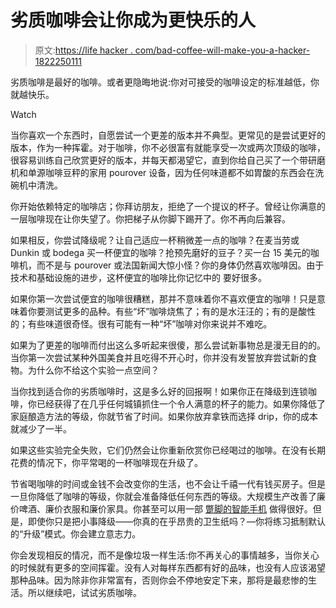 # 劣质咖啡会让你成为更快乐的人

> 原文:[https://life hacker . com/bad-coffee-will-make-you-a-hacker-1822250111](https://lifehacker.com/bad-coffee-will-make-you-a-happier-person-1822250111)

劣质咖啡是最好的咖啡。或者更隐晦地说:你对可接受的咖啡设定的标准越低，你就越快乐。

Watch

当你喜欢一个东西时，自愿尝试一个更差的版本并不典型。更常见的是尝试更好的版本，作为一种挥霍。对于咖啡，你不必很富有就能享受一次或两次顶级的咖啡，很容易训练自己欣赏更好的版本，并每天都渴望它，直到你给自己买了一个带研磨机和单源咖啡豆秤的家用 pourover 设备，因为任何味道都不如胃酸的东西会在洗碗机中清洗。

你开始依赖特定的咖啡店；你拜访朋友，拒绝了一个提议的杯子。曾经让你满意的一层咖啡现在让你失望了。你把梯子从你脚下踢开了。你不再向后兼容。

如果相反，你尝试降级呢？让自己适应一杯稍微差一点的咖啡？在麦当劳或 Dunkin 或 bodega 买一杯便宜的咖啡？抢预先磨好的豆子？买一台 15 美元的咖啡机，而不是与 pourover 或法国新闻大惊小怪？你的身体仍然喜欢咖啡因。由于技术和基础设施的进步，这杯便宜的咖啡比你记忆中的 要好很多。

如果你第一次尝试便宜的咖啡很糟糕，那并不意味着你不喜欢便宜的咖啡！只是意味着你要测试更多的品种。有些“坏”咖啡烧焦了；有的是水汪汪的；有的是酸性的；有些味道很奇怪。很有可能有一种“坏”咖啡对你来说并不难吃。

如果为了更差的咖啡而付出这么多听起来很傻，那么尝试新事物总是漫无目的的。当你第一次尝试某种外国美食并且吃得不开心时，你并没有发誓放弃尝试新的食物。为什么你不给这个实验一点空间？

当你找到适合你的劣质咖啡时，这是多么好的回报啊！如果你正在降级到连锁咖啡，你已经获得了在几乎任何城镇抓住一个令人满意的杯子的能力。如果你降低了家庭酿造方法的等级，你就节省了时间。如果你放弃拿铁而选择 drip，你的成本就减少了一半。

如果这些实验完全失败，它们仍然会让你重新欣赏你已经喝过的咖啡。在没有长期花费的情况下，你平常喝的一杯咖啡现在升级了。

节省喝咖啡的时间或金钱不会改变你的生活，也不会让千禧一代有钱买房子。但是一旦你降低了咖啡的等级，你就会准备降低任何东西的等级。大规模生产改善了廉价啤酒、廉价衣服和廉价家具。你甚至可以用一部 [蹩脚的智能手机](https://medium.com/matter/shitphone-a-love-story-a44e66434807) 做得很好。但是，即使你只是把小事降级——你真的在乎昂贵的卫生纸吗？—你将练习抵制默认的“升级”模式。你会建立意志力。

你会发现相反的情况，而不是像垃圾一样生活:你不再关心的事情越多，当你关心的时候就有更多的空间挥霍。没有人对每样东西都有好的品味，也没有人应该渴望那种品味。因为除非你非常富有，否则你会不停地安定下来，那将是最悲惨的生活。所以继续吧，试试劣质咖啡。